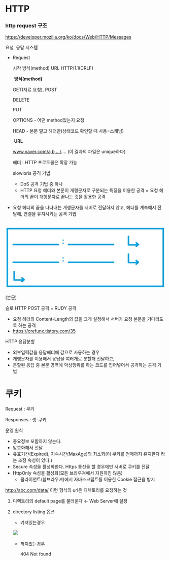 # HTTP

### http request 구조

https://developer.mozilla.org/ko/docs/Web/HTTP/Messages

요청, 응답 시스템

- Request

  시작	방식(method)	URL	HTTP/1.1(CRLF)

  ​			**방식(method)**

  GET(자료 요청), POST

  DELETE

  PUT

  OPTIONS - 어떤 method있는지 요청

  HEAD - 본문 말고 헤더만(상태코드 확인할 때 사용=스캐닝)

  ​										**URL**

  www.naver.com/a,b,.../.... (이 결과의 파일은 unique하다)

  

  헤더 : HTTP 프로토콜은 확장 가능

  slowloris 공격 기법 

  - DoS 공격 기법 중 하나
  - HTTP 요청 헤더와 본문이 개행문자로 구분되는 특징을 이용한 공격 = 요청 헤더의 끝이 개행문자로 끝나는 것을 활용한 공격
- 요청 헤더의 끝을 나타내는 개행문자를 서버로 전달하지 않고, 헤더를 계속해서 전달해, 연결을 유지시키는 공격 기법
  

​		![1558661040793](./image/1.jpg)

  (본문)

  슬로 HTTP POST 공격 = RUDY 공격

  - 요청 헤더의 Content-Length의 값을 크게 설정해서 서버가 요청 본문을 기다리도록 하는 공격
  - <https://crefunx.tistory.com/35>

  HTTP 응답분할

  - 외부입력값을 응답헤더에 값으로 사용하는 경우 
  - 개행문자를 이용해서 응답을 여러개로 분할해 전달하고, 
  - 분할된 응답 중 본문 영역에 악성행위를 하는 코드를 집어넣어서 공격하는 공격 기법

# 쿠키

Request : 쿠키

Responses : 셋-쿠키

운영 원칙

- 중요정보 포함하지 않는다.
- 암호화해서 전달
- 유효기간(Expired), 지속시간(MaxAge)의 최소화(이 쿠키를 언제까지 유지한다 라는 조정 속성이 있다.)
- Secure 속성을 활성화한다. Https 통신을 할 경우에만 서버로 쿠키를 전달
- HttpOnly 속성을 활성화(모든 브라우져에서 지원하진 않음)
  - 클라이언트(웹브라우져)에서 자바스크립트를 이용한 Cookie 접근을 방지



http://abc.com/data/ 이런 형식의 url은 디렉토리를 요청하는 것

1. 디렉토리의 default page를 불러온다 ← Web Server에 설정

2. directory listing 옵션

   - 켜져있는경우

   ![](https://www.acunetix.com/wp-content/uploads/2012/11/backup-dir3.png)

   - 꺼져있는경우

     404 Not found

   


